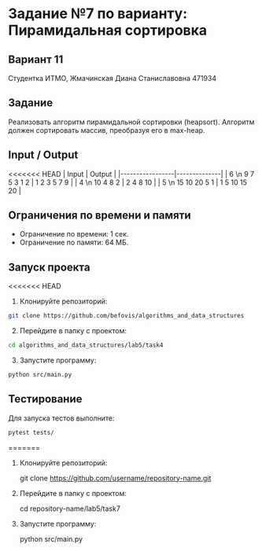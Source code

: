# Задание №7 по варианту: Пирамидальная сортировка
## Вариант 11
Студентка ИТМО,  Жмачинская Диана Станиславовна 471934

## Задание
Реализовать алгоритм пирамидальной сортировки (heapsort). Алгоритм должен сортировать массив, преобразуя его в max-heap.

## Input / Output

<<<<<<< HEAD
| Input | Output |
|-----------------|--------------|
| 6 \n 9 7 5 3 1 2 | 1 2 3 5 7 9 |
| 4 \n 10 4 8 2 | 2 4 8 10 |
| 5 \n 15 10 20 5 1 | 1 5 10 15 20 |


## Ограничения по времени и памяти

- Ограничение по времени: 1 сек.
- Ограничение по памяти: 64 МБ.

## Запуск проекта

<<<<<<< HEAD
1. Клонируйте репозиторий:
```bash
git clone https://github.com/befovis/algorithms_and_data_structures
```
2. Перейдите в папку с проектом:
```bash
cd algorithms_and_data_structures/lab5/task4
```
3. Запустите программу:
```bash
python src/main.py
```

## Тестирование
Для запуска тестов выполните:
```bash
pytest tests/
```
=======
1. Клонируйте репозиторий:  
   
   git clone https://github.com/username/repository-name.git
   
2. Перейдите в папку с проектом:  
   
   cd repository-name/lab5/task7
   
3. Запустите программу:  
   
   python src/main.py
   
